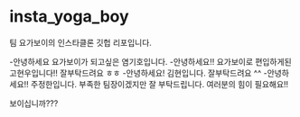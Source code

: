 # insta_yoga_boy
팀 요가보이의 인스타클론 깃헙 리포입니다.

-안녕하세요 요가보이가 되고싶은 염기호입니다. 
-안녕하세요!! 요가보이로 편입하게된 고현우입니다!! 잘부탁드려요 ㅎㅎ
-안녕하세요! 김현입니다. 잘부탁드려요 ^^
-안녕하세요!! 주정한입니다. 부족한 팀장이겠지만 잘 부탁드립니다. 여러분의 힘이 필요해요!!

보이십니까???